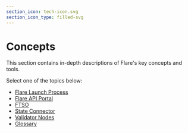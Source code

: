 ```yaml
---
section_icon: tech-icon.svg
section_icon_type: filled-svg
---
```


# Concepts

This section contains in-depth descriptions of Flare's key concepts and tools.

Select one of the topics below:

* [Flare Launch Process](./flare-launch-process.md)
* [Flare API Portal](./api-portal.md)
* [FTSO](./ftso.md)
* [State Connector](./state-connector.md)
* [Validator Nodes](./validators.md)
* [Glossary](./glossary.md)
